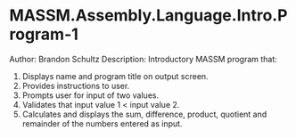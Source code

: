 # MASSM.Assembly.Language.Intro.Program-1
Author: Brandon Schultz
Description: Introductory MASSM program that:
  1. Displays name and program title on output screen.
  2. Provides instructions to user.
  3. Prompts user for input of two values.
  4. Validates that  input value 1 < input value 2.
  4. Calculates and displays the sum, difference, product, quotient and remainder of the numbers
  entered as input.
 

